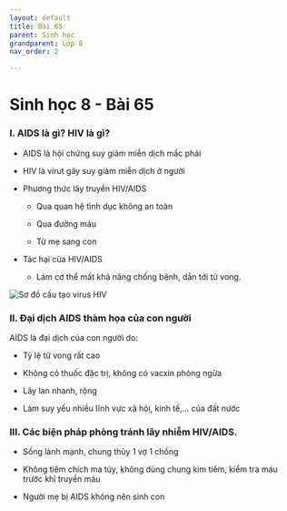 ```yaml
---
layout: default
title: Bài 65
parent: Sinh học
grandparent: Lớp 8
nav_order: 2

---
```

# Sinh học 8 - Bài 65

### I. AIDS là gì? HIV là gì?

- AIDS là hội chứng suy giảm miễn dịch mắc phải

- HIV là virut gây suy giảm miễn dịch ở người

- Phương thức lây truyền HIV/AIDS

   + Qua quan hệ tình dục không an toàn

   + Qua đường máu

   + Từ mẹ sang con

- Tác hại của HIV/AIDS

   + Làm cơ thể mất khả năng chống bệnh, dẫn tới tử vong.

![Sơ đồ cấu tạo virus HIV](https://vietjack.com/giai-bai-tap-sinh-hoc-8/images/ly-thuyet-trac-nghiem-bai-65-dai-dich-aids-tham-hoa-cua-loai-nguoi-00.PNG)

### II. Đại dịch AIDS thàm họa của con người

AIDS là đại dịch của con người do:

- Tỷ lệ tử vong rất cao

- Không có thuốc đặc trị, không có vacxin phòng ngừa

- Lây lan nhanh, rộng

- Làm suy yếu nhiều lĩnh vực xã hộị, kinh tế,… của đất nước

### III. Các biện pháp phòng tránh lây nhiễm HIV/AIDS.

- Sống lành mạnh, chung thủy 1 vợ 1 chồng

- Không tiêm chích ma túy, không dùng chung kim tiêm, kiểm tra máu trước khi truyền máu

- Người mẹ bị AIDS không nên sinh con
